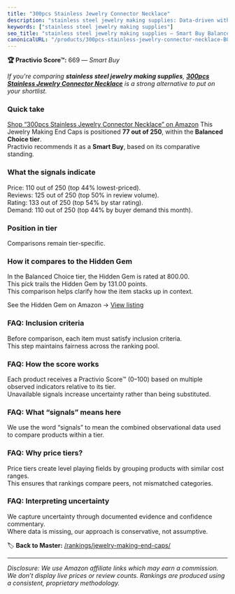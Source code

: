 ```yaml
---
title: "300pcs Stainless Jewelry Connector Necklace"
description: "stainless steel jewelry making supplies: Data-driven within Balanced Choice ranking using the Practivio Score™. Positioned by quality, value, demand, findabili…"
keywords: ["stainless steel jewelry making supplies"]
seo_title: "stainless steel jewelry making supplies — Smart Buy Balanced Choice (2025)"
canonicalURL: "/products/300pcs-stainless-jewelry-connector-necklace-B0DBKV1W53/"
---
```


**🏆 Practivio Score™:** 669 — _Smart Buy_


*If you're comparing **stainless steel jewelry making supplies**, **[300pcs Stainless Jewelry Connector Necklace](https://www.amazon.com/dp/B0DBKV1W53?tag=practivio-20)** is a strong alternative to put on your shortlist.*
### Quick take
[Shop “300pcs Stainless Jewelry Connector Necklace” on Amazon](https://www.amazon.com/dp/B0DBKV1W53?tag=practivio-20)
This Jewelry Making End Caps is positioned **77 out of 250**, within the **Balanced Choice tier**.  
Practivio recommends it as a **Smart Buy**, based on its comparative standing.

### What the signals indicate
Price: 110 out of 250 (top 44% lowest-priced).  
Reviews: 125 out of 250 (top 50% in review volume).  
Rating: 133 out of 250 (top 54% by star rating).  
Demand: 110 out of 250 (top 44% by buyer demand this month).

### Position in tier
Comparisons remain tier-specific.

### How it compares to the Hidden Gem
In the Balanced Choice tier, the Hidden Gem is rated at 800.00.  
This pick trails the Hidden Gem by 131.00 points.  
This comparison helps clarify how the item stacks up in context.  

See the Hidden Gem on Amazon → [View listing](https://www.amazon.com/dp/B0C6JVJYXG?tag=practivio-20)

### FAQ: Inclusion criteria
Before comparison, each item must satisfy inclusion criteria.  
This step maintains fairness across the ranking pool.

### FAQ: How the score works
Each product receives a Practivio Score™ (0–100) based on multiple observed indicators relative to its tier.  
Unavailable signals increase uncertainty rather than being substituted.

### FAQ: What “signals” means here
We use the word “signals” to mean the combined observational data used to compare products within a tier.

### FAQ: Why price tiers?
Price tiers create level playing fields by grouping products with similar cost ranges.  
This ensures that rankings compare peers, not mismatched categories.

### FAQ: Interpreting uncertainty
We capture uncertainty through documented evidence and confidence commentary.  
Where data is missing, our approach is conservative, not assumptive.


🏷️ **Back to Master:** [/rankings/jewelry-making-end-caps/](/rankings/jewelry-making-end-caps/)

---
_Disclosure: We use Amazon affiliate links which may earn a commission. We don’t display live prices or review counts. Rankings are produced using a consistent, proprietary methodology._
